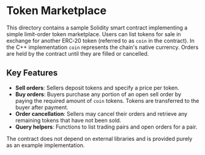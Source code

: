 # Token Marketplace

This directory contains a sample Solidity smart contract implementing a simple
limit-order token marketplace. Users can list tokens for sale in exchange for
another ERC‑20 token (referred to as `coin` in the contract). In the C++
implementation `coin` represents the chain's native currency. Orders are held by
the contract until they are filled or cancelled.

## Key Features

- **Sell orders**: Sellers deposit tokens and specify a price per token.
- **Buy orders**: Buyers purchase any portion of an open sell order by paying the
  required amount of `coin` tokens. Tokens are transferred to the buyer after
  payment.
- **Order cancellation**: Sellers may cancel their orders and retrieve any
  remaining tokens that have not been sold.
- **Query helpers**: Functions to list trading pairs and open orders for a pair.

The contract does not depend on external libraries and is provided purely as an
example implementation.
